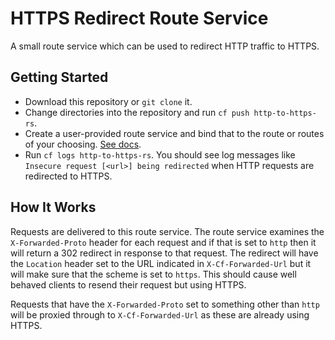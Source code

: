 # HTTPS Redirect Route Service

A small route service which can be used to redirect HTTP traffic to HTTPS.

## Getting Started

- Download this repository or `git clone` it.
- Change directories into the repository and run `cf push http-to-https-rs`.
- Create a user-provided route service and bind that to the route or routes of your choosing. [See docs](http://docs.cloudfoundry.org/services/route-services.html#user-provided).
- Run `cf logs http-to-https-rs`. You should see log messages like `Insecure request [<url>] being redirected` when HTTP requests are redirected to HTTPS.

## How It Works

Requests are delivered to this route service. The route service examines the `X-Forwarded-Proto` header for each request and if that is set to `http` then it will return a 302 redirect in response to that request. The redirect will have the `Location` header set to the URL indicated in `X-Cf-Forwarded-Url` but it will make sure that the scheme is set to `https`. This should cause well behaved clients to resend their request but using HTTPS.

Requests that have the `X-Forwarded-Proto` set to something other than `http` will be proxied through to `X-Cf-Forwarded-Url` as these are already using HTTPS.